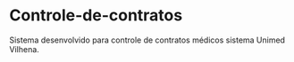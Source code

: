 # Controle-de-contratos
Sistema desenvolvido para controle de contratos médicos sistema Unimed Vilhena.
